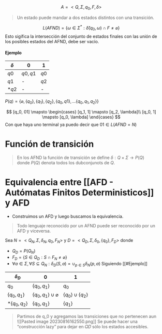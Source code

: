 $$
A = <Q, \Sigma, q_0, F, \delta>
$$
> Un estado puede mandar a dos estados distintos con una transición.

$$
L(AFND) = \{\omega \in \Sigma^{*} : \hat{\delta}(q_0, \omega)~ \cap~ F \ne \varnothing\}
$$
Esto sigifica la intersección del conjunto de estados finales con las unión de los posibles estados del AFND, debe ser vacío.

#### Ejemplo
| $\delta$  | 0| 1|
| -- | -- | -- |
|$q0$|${q0,q1}$ | $q0$
|$q1$| - | $q2$ |
|$*q2$ | -| - |
$P(q) = \{\varnothing, \{q_0\}, \{q_1\}, \{q_2\}, \{q_0, q1\}, \ldots \{q_0, q_1, q_2\}\}$

$$
[q_0, 01] \mapsto 
\begin{cases}
[q_1, 1] \mapsto [q_2, \lambda]\\
[q_0, 1] \mapsto [q_0, \lambda]
\end{cases}
$$
Con que haya uno terminal ya puedo decir que $01 \in L(AFND = N)$

# Función de transición
> En los AFND la función de transición se define $\delta: Q \times \Sigma\rightarrow P(Q)$ donde $P(Q)$ denota todos los dubconjunots de $Q$.


# Equivalencia entre [[AFD - Autómatas Finitos Deterministicos]] y AFD

- Construimos un AFD y luego buscamos la equivalencia.

> Todo lenguaje reconocido por un AFND puede ser reconocido por un AFD y viceversa.

Sea $N = <Q_N, \Sigma, \delta_N, q_0, F_N>$ y $D = <Q_D, \Sigma, \delta_0, \{q_0\}, F_D>$
donde
- $Q_D = P(Q_N)$
- $F_D = \{S \in Q_D : S~\cap~F_N \ne \varnothing\}$
- $\forall a\in \Sigma, \forall S \subseteq Q_N : \delta_D(S, a) = \cup_{p\in S}\delta_N(p, a)$
Siguiendo [[#Ejemplo]]

|$\delta_D$ | 0 | 1 |
| --  | -- | -- | 
|$q_0$ |$\{q_0, q_1\}$ | $q_0$ |
|$\{q_0, q_1\}$ |$\{q_0, q_1\} \cup \varnothing$ |$\{q_0\} \cup \{q_2\}$ |
|$*\{q_0, q_2\}$ |$\{q_0, q_1\}$ |$\{q_1\}$ |

> Partimos de q_0 y agregamos las transiciones que no pertenecen aun
> ![[Pasted image 20230816162550.png]]
> Se puede hacer una “construcción lazy” para dejar en 𝑄𝐷 sólo los estados accesibles.